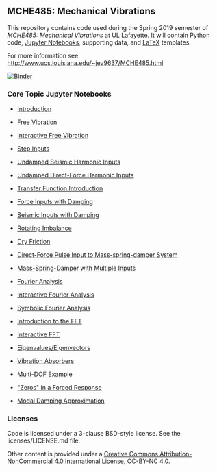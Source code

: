 ## MCHE485: Mechanical Vibrations


This repository contains code used during the Spring 2019 semester of *MCHE485: Mechanical Vibrations* at UL Lafayette. It will contain Python code, [Jupyter Notebooks](http://jupyter.org), supporting data, and [LaTeX](http://www.latex-project.org) templates.

For more information see: http://www.ucs.louisiana.edu/~jev9637/MCHE485.html

[![Binder](https://mybinder.org/badge.svg)](https://mybinder.org/v2/gh/DocVaughan/MCHE485---Mechanical-Vibrations/Spring2020?filepath=Jupyter%20Notebooks)

### Core Topic Jupyter Notebooks

* [Introduction][1]  
* [Free Vibration][2]  
* [Interactive Free Vibration][3]  
* [Step Inputs][4]  
* [Undamped Seismic Harmonic Inputs][5]  
* [Undamped Direct-Force Harmonic Inputs][6]  
* [Transfer Function Introduction][7]  
* [Force Inputs with Damping][8]  
* [Seismic Inputs with Damping][9]  
* [Rotating Imbalance][10]  
* [Dry Friction][11]  
* [Direct-Force Pulse Input to Mass-spring-damper System][13]
* [Mass-Spring-Damper with Multiple Inputs][12]  
* [Fourier Analysis][14]  
* [Interactive Fourier Analysis][15]  
* [Symbolic Fourier Analysis][16]  
* [Introduction to the FFT][21]
* [Interactive FFT][22]
* [Eigenvalues/Eigenvectors][17]  
* [Vibration Absorbers][18]  
* [Multi-DOF Example][19]  
* ["Zeros" in a Forced Response][20]
* [Modal Damping Approximation][23]


   [1]: http://nbviewer.jupyter.org/github/DocVaughan/MCHE485---Mechanical-Vibrations/blob/Spring2018/Jupyter%20Notebooks/MCHE485%20-%20Introduction.ipynb (Introduction Notebook)
   [2]: http://nbviewer.jupyter.org/github/DocVaughan/MCHE485---Mechanical-Vibrations/blob/Spring2018/Jupyter%20Notebooks/Mass%20Spring%20Damper%20-%20Free%20Vibration.ipynb
   [3]: http://nbviewer.jupyter.org/github/DocVaughan/MCHE485---Mechanical-Vibrations/blob/Spring2018/Jupyter%20Notebooks/Mass%20Spring%20Damper%20-%20Free%20Vibration%20-%20Interactive.ipynb
   [4]: http://nbviewer.jupyter.org/github/DocVaughan/MCHE485---Mechanical-Vibrations/blob/Spring2018/Jupyter%20Notebooks/Mass%20Spring%20Damper%20-%20Step%20Input.ipynb
   [5]: http://nbviewer.jupyter.org/github/DocVaughan/MCHE485---Mechanical-Vibrations/blob/Spring2018/Jupyter%20Notebooks/Undamped%20Response%20to%20Harmonic%20Seismic%20Inputs.ipynb
   [6]: http://nbviewer.jupyter.org/github/DocVaughan/MCHE485---Mechanical-Vibrations/blob/Spring2018/Jupyter%20Notebooks/Undamped%20Response%20to%20Harmonic%20Direct-Force%20Inputs.ipynb
   [7]: http://nbviewer.jupyter.org/github/DocVaughan/MCHE485---Mechanical-Vibrations/blob/Spring2018/Jupyter%20Notebooks/Transfer%20Function%20for%20Undamped%20Harmonic%20Seismic%20Inputs.ipynb
   [8]: http://nbviewer.jupyter.org/github/DocVaughan/MCHE485---Mechanical-Vibrations/blob/Spring2018/Jupyter%20Notebooks/Frequency%20Response%20to%20Harmonic%20Direct-Force%20Inputs.ipynb
   [9]: http://nbviewer.jupyter.org/github/DocVaughan/MCHE485---Mechanical-Vibrations/blob/Spring2018/Jupyter%20Notebooks/Frequency%20Response%20to%20Harmonic%20Seismic%20Inputs.ipynb
   [10]: http://nbviewer.jupyter.org/github/DocVaughan/MCHE485---Mechanical-Vibrations/blob/Spring2018/Jupyter%20Notebooks/Rotating%20Imbalance.ipynb
   [11]: http://nbviewer.jupyter.org/github/DocVaughan/MCHE485---Mechanical-Vibrations/blob/Spring2018/Jupyter%20Notebooks/Mass%20Spring%20-%20Free%20Vibration%20with%20Friction.ipynb
   [12]: http://nbviewer.jupyter.org/github/DocVaughan/MCHE485---Mechanical-Vibrations/blob/Spring2018/Jupyter%20Notebooks/Mass-Spring-Damper%20with%20Disturbance.ipynb
   [13]: http://nbviewer.jupyter.org/github/DocVaughan/MCHE485---Mechanical-Vibrations/blob/Spring2018/Jupyter%20Notebooks/Mass%20Spring%20Damper%20-%20Direct%20Force.ipynb
   [14]: http://nbviewer.jupyter.org/github/DocVaughan/MCHE485---Mechanical-Vibrations/blob/Spring2018/Jupyter%20Notebooks/Fourier%20Analysis.ipynb
   [15]: http://nbviewer.jupyter.org/github/DocVaughan/MCHE485---Mechanical-Vibrations/blob/Spring2018/Jupyter%20Notebooks/Interactive%20Fourier%20Analysis.ipynb (Interactive Fourier Analysis)
   [16]: http://nbviewer.jupyter.org/github/DocVaughan/MCHE485---Mechanical-Vibrations/blob/Spring2018/Jupyter%20Notebooks/Fourier%20Analysis%20-%20Symbolic.ipynb (Symbolic Fourier Analysis using SymPy)
   [17]: http://nbviewer.jupyter.org/github/DocVaughan/MCHE485---Mechanical-Vibrations/blob/Spring2018/Jupyter%20Notebooks/Eigenvalue-Eigenvector%20Analysis.ipynb
   [18]: http://nbviewer.jupyter.org/github/DocVaughan/MCHE485---Mechanical-Vibrations/blob/Spring2018/Jupyter%20Notebooks/Vibration%20Absorbers.ipynb
   [19]: http://nbviewer.jupyter.org/github/DocVaughan/MCHE485---Mechanical-Vibrations/blob/Spring2018/Jupyter%20Notebooks/MultiDOF%20Example.ipynb (Multi-DOF Example)
   [20]: http://nbviewer.jupyter.org/github/DocVaughan/MCHE485---Mechanical-Vibrations/blob/Spring2018/Jupyter%20Notebooks/Zeros%20in%20a%20Forced%20Response.ipynb (Zeros in a Forced Response)
   [21]: http://nbviewer.jupyter.org/github/DocVaughan/MCHE485---Mechanical-Vibrations/blob/Spring2018/Jupyter%20Notebooks/FFT%20-%20Introduction.ipynb (Introduction to the FFT)
   [22]: http://nbviewer.jupyter.org/github/DocVaughan/MCHE485---Mechanical-Vibrations/blob/Spring2018/Jupyter%20Notebooks/FFT%20-%20Interactive.ipynb (Interactive FFT)
   [23]: http://nbviewer.jupyter.org/github/DocVaughan/MCHE485---Mechanical-Vibrations/blob/Spring2018/Jupyter%20Notebooks/Two-Mass-Spring-Damper%20-%20Modal%20Damping%20Approx.ipynb (Modal Damping Approximation)

### Licenses
Code is licensed under a 3-clause BSD-style license. See the licenses/LICENSE.md file.

Other content is provided under a [Creative Commons Attribution-NonCommercial 4.0 International License](http://creativecommons.org/licenses/by-nc/4.0/), CC-BY-NC 4.0.
